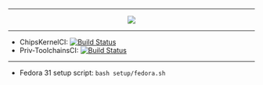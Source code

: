 
-----------------------------------------------------------------------

<p align="center">
 <img src="https://github.com/najahiiii/Noob-Script/blob/noob/bin/logo.png">
</p>

-----------------------------------------------------------------------

* ChipsKernelCI: [![Build Status](https://cloud.drone.io/api/badges/najahiiii/kernel_asus_sdm660/status.svg)](https://cloud.drone.io/najahiiii/kernel_asus_sdm660)
* Priv-ToolchainsCI: [![Build Status](https://cloud.drone.io/api/badges/najahiiii/priv-toolchains/status.svg)](https://cloud.drone.io/najahiiii/priv-toolchains)

---
- Fedora 31 setup script: ```bash setup/fedora.sh```
